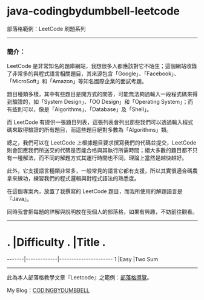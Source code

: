 # java-codingbydumbbell-leetcode
部落格範例：LeetCode 刷題系列
<br />

***

<h3>簡介：</h3>

LeetCode 是非常知名的題庫網站，我想很多人都應該對它不陌生；這個網站收錄了非常多的與程式語言相關題目，其來源包含「Google」、「Facebook」、「MicroSoft」和「Amazon」等知名國際企業的面試考題。

題目種類多樣，其中有些題目是開方式的問答，可能無法夠過輸入一段程式碼來得到驗證的，如「System Design」、「OO Design」和「Operating System」；而有些則可以，像是「Algorithms」、「Database」及「Shell」。

而 LeetCode 有提供一張題目列表，這張列表會列出那些我們可以透過輸入程式碼來取得驗證的所有題目，而這些題目絕對多數為「Algorithms」類。

總之，我們可以在 LeetCode 上根據題目要求撰寫我們的代碼並提交，LeetCode 則會回應我們所送交的代碼是否能合格與其執行所需時間；絕大多數的題目都不只有一種解法，而不同的解題方式其運行時間也不同，理論上當然是越快越好。

此外，它支援語言種類非常多，一般常見的語言它都有支援，所以其實很適合碼農拿來練功，練習我們的程式邏輯與對程式語法的熟悉度。

在這個專案內，放置了我撰寫的 LeetCode 題目，而我所使用的解題語言是『Java』。

同時我會把每題的詳解與說明放在我個人的部落格，如果有興趣，不妨前往觀看。

***

# .    |Difficulty . |Title . 
-------|-------------|----------------------
1      |Easy         |Two Sum 

***

此為本人部落格教學文章『Leetcode』之範例：[部落格導覽](https://codingbydumbbell.blogspot.com/2019/01/blog-post.html)。

My Blog：[CODINGBYDUMBBELL](https://codingbydumbbell.blogspot.com/)
